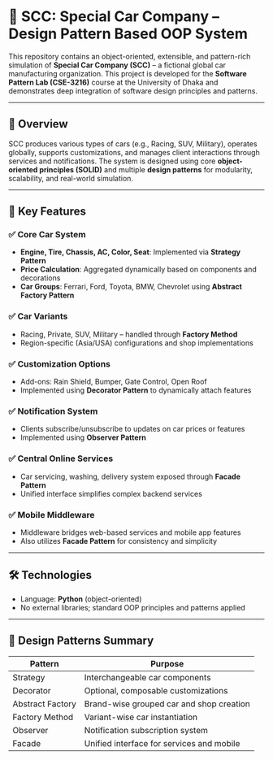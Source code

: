 # 🚗 SCC: Special Car Company – Design Pattern Based OOP System

This repository contains an object-oriented, extensible, and pattern-rich simulation of **Special Car Company (SCC)** – a fictional global car manufacturing organization. This project is developed for the **Software Pattern Lab (CSE-3216)** course at the University of Dhaka and demonstrates deep integration of software design principles and patterns.

---

## 📖 Overview

SCC produces various types of cars (e.g., Racing, SUV, Military), operates globally, supports customizations, and manages client interactions through services and notifications. The system is designed using core **object-oriented principles (SOLID)** and multiple **design patterns** for modularity, scalability, and real-world simulation.

---

## 🧩 Key Features

### ✅ Core Car System
- **Engine, Tire, Chassis, AC, Color, Seat**: Implemented via **Strategy Pattern**
- **Price Calculation**: Aggregated dynamically based on components and decorations
- **Car Groups**: Ferrari, Ford, Toyota, BMW, Chevrolet using **Abstract Factory Pattern**

### ✅ Car Variants
- Racing, Private, SUV, Military – handled through **Factory Method**
- Region-specific (Asia/USA) configurations and shop implementations

### ✅ Customization Options
- Add-ons: Rain Shield, Bumper, Gate Control, Open Roof
- Implemented using **Decorator Pattern** to dynamically attach features

### ✅ Notification System
- Clients subscribe/unsubscribe to updates on car prices or features
- Implemented using **Observer Pattern**

### ✅ Central Online Services
- Car servicing, washing, delivery system exposed through **Facade Pattern**
- Unified interface simplifies complex backend services

### ✅ Mobile Middleware
- Middleware bridges web-based services and mobile app features
- Also utilizes **Facade Pattern** for consistency and simplicity

---

## 🛠️ Technologies

- Language: **Python** (object-oriented)
- No external libraries; standard OOP principles and patterns applied

---

## 🧠 Design Patterns Summary

| Pattern          | Purpose                                      |
|------------------|----------------------------------------------|
| Strategy         | Interchangeable car components               |
| Decorator        | Optional, composable customizations          |
| Abstract Factory | Brand-wise grouped car and shop creation     |
| Factory Method   | Variant-wise car instantiation               |
| Observer         | Notification subscription system             |
| Facade           | Unified interface for services and mobile    |
